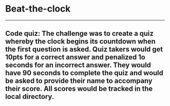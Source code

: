 # Beat-the-clock
___
## Code quiz: The challenge was to create a quiz whereby the clock begins its countdown when the first question is asked. Quiz takers would get 10pts for a correct answer and penalized 1o seconds for an incorrect answer. They would have 90 seconds to complete the quiz and would be asked to provide their name to accompany their score. All scores would be tracked in the local directory.

